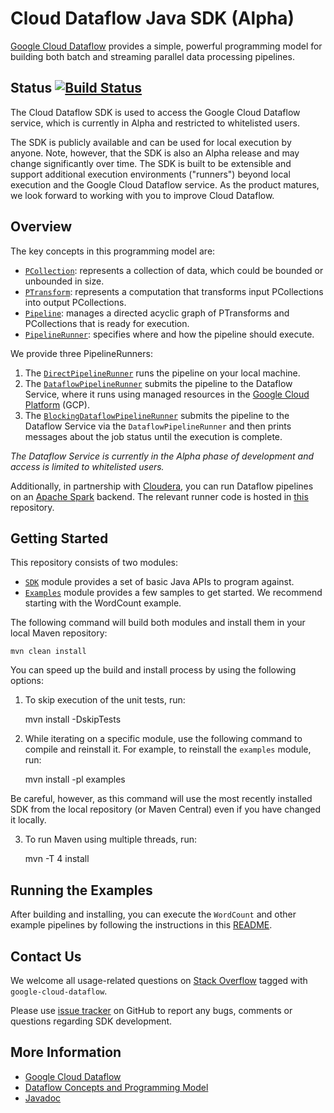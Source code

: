 # Cloud Dataflow Java SDK (Alpha)

[Google Cloud Dataflow](https://cloud.google.com/dataflow/)
provides a simple, powerful programming model for building both batch
and streaming parallel data processing pipelines.

## Status [![Build Status](https://travis-ci.org/GoogleCloudPlatform/DataflowJavaSDK.svg?branch=master)](https://travis-ci.org/GoogleCloudPlatform/DataflowJavaSDK)

The Cloud Dataflow SDK is used to access the Google Cloud Dataflow
service, which is currently in Alpha and restricted to whitelisted users.

The SDK is publicly available and can be used for local execution by anyone.
Note, however, that the SDK is also an Alpha release and may change
significantly over time. The SDK is built to be extensible and support
additional execution environments ("runners") beyond local execution and the
Google Cloud Dataflow service. As the product matures, we look forward to
working with you to improve Cloud Dataflow.

## Overview

The key concepts in this programming model are:

* [`PCollection`](https://github.com/GoogleCloudPlatform/DataflowJavaSDK/blob/master/sdk/src/main/java/com/google/cloud/dataflow/sdk/values/PCollection.java):
represents a collection of data, which could be bounded or unbounded in size.
* [`PTransform`](https://github.com/GoogleCloudPlatform/DataflowJavaSDK/blob/master/sdk/src/main/java/com/google/cloud/dataflow/sdk/transforms/PTransform.java):
represents a computation that transforms input PCollections into output
PCollections.
* [`Pipeline`](https://github.com/GoogleCloudPlatform/DataflowJavaSDK/blob/master/sdk/src/main/java/com/google/cloud/dataflow/sdk/Pipeline.java):
manages a directed acyclic graph of PTransforms and PCollections that is ready
for execution.
* [`PipelineRunner`](https://github.com/GoogleCloudPlatform/DataflowJavaSDK/blob/master/sdk/src/main/java/com/google/cloud/dataflow/sdk/runners/PipelineRunner.java):
specifies where and how the pipeline should execute.

We provide three PipelineRunners:

  1. The [`DirectPipelineRunner`](https://github.com/GoogleCloudPlatform/DataflowJavaSDK/blob/master/sdk/src/main/java/com/google/cloud/dataflow/sdk/runners/DirectPipelineRunner.java)
runs the pipeline on your local machine.
  2. The [`DataflowPipelineRunner`](https://github.com/GoogleCloudPlatform/DataflowJavaSDK/blob/master/sdk/src/main/java/com/google/cloud/dataflow/sdk/runners/DataflowPipelineRunner.java)
submits the pipeline to the Dataflow Service, where it runs using managed
resources in the [Google Cloud Platform](https://cloud.google.com) (GCP).
  3. The
[`BlockingDataflowPipelineRunner`](https://github.com/GoogleCloudPlatform/DataflowJavaSDK/blob/master/sdk/src/main/java/com/google/cloud/dataflow/sdk/runners/BlockingDataflowPipelineRunner.java)
submits the pipeline to the Dataflow Service via the `DataflowPipelineRunner`
and then prints messages about the job status until the execution is complete.

_The Dataflow Service is currently in the Alpha phase of development and
access is limited to whitelisted users._

Additionally, in partnership with [Cloudera](https://www.cloudera.com/), you can
run Dataflow pipelines on an [Apache Spark](https://spark.apache.org/) backend.
The relevant runner code is hosted in
[this](https://github.com/cloudera/spark-dataflow) repository.

## Getting Started

This repository consists of two modules:

* [`SDK`](https://github.com/GoogleCloudPlatform/DataflowJavaSDK/blob/master/sdk)
module provides a set of basic Java APIs to program against.
* [`Examples`](https://github.com/GoogleCloudPlatform/DataflowJavaSDK/blob/master/examples)
module provides a few samples to get started. We recommend starting with the
WordCount example.

The following command will build both modules and install them in your local
Maven repository:

    mvn clean install

You can speed up the build and install process by using the following options:

  1. To skip execution of the unit tests, run:

        mvn install -DskipTests

  2. While iterating on a specific module, use the following command to compile
  and reinstall it. For example, to reinstall the `examples` module, run:

        mvn install -pl examples

  Be careful, however, as this command will use the most recently installed SDK
  from the local repository (or Maven Central) even if you have changed it
  locally.

  3. To run Maven using multiple threads, run:

        mvn -T 4 install

## Running the Examples

After building and installing, you can execute the `WordCount` and other example
pipelines by following the instructions in this [README](https://github.com/GoogleCloudPlatform/DataflowJavaSDK/blob/master/examples/README.md).

## Contact Us

We welcome all usage-related questions on [Stack Overflow](http://stackoverflow.com/questions/tagged/google-cloud-dataflow)
tagged with `google-cloud-dataflow`.

Please use [issue tracker](https://github.com/GoogleCloudPlatform/DataflowJavaSDK/issues)
on GitHub to report any bugs, comments or questions regarding SDK development.

## More Information

* [Google Cloud Dataflow](https://cloud.google.com/dataflow/)
* [Dataflow Concepts and Programming Model](https://cloud.google.com/dataflow/java-sdk/building-a-pipeline)
* [Javadoc](https://cloud.google.com/dataflow/java-sdk/JavaDoc/index)
